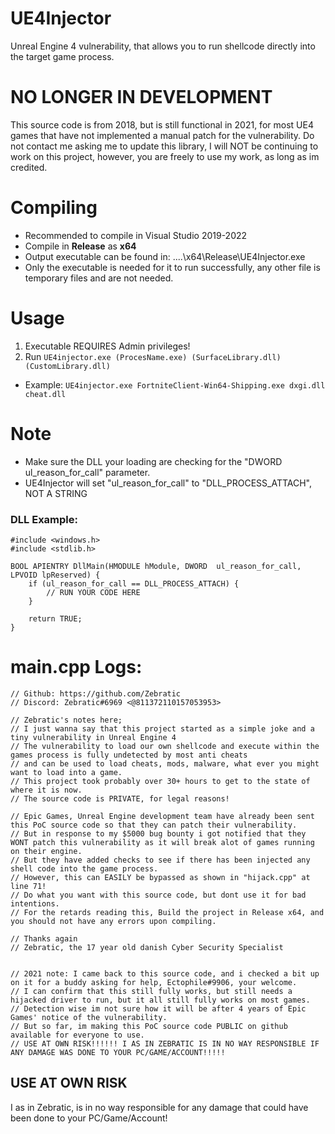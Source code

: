 # UE4Injector
 Unreal Engine 4 vulnerability, that allows you to run shellcode directly into the target game process.

# NO LONGER IN DEVELOPMENT
This source code is from 2018, but is still functional in 2021, for most UE4 games that have not implemented a manual patch for the vulnerability.
Do not contact me asking me to update this library, I will NOT be continuing to work on this project, however, you are freely to use my work, as long as im credited.

# Compiling
- Recommended to compile in Visual Studio 2019-2022
- Compile in **Release** as **x64**
- Output executable can be found in: ....\x64\Release\UE4Injector.exe
- Only the executable is needed for it to run successfully, any other file is temporary files and are not needed.

# Usage
1. Executable REQUIRES Admin privileges!
2. Run ``UE4injector.exe (ProcesName.exe) (SurfaceLibrary.dll) (CustomLibrary.dll)``
- Example: ``UE4injector.exe FortniteClient-Win64-Shipping.exe dxgi.dll cheat.dll``

# Note
- Make sure the DLL your loading are checking for the "DWORD ul_reason_for_call" parameter.
- UE4Injector will set "ul_reason_for_call" to "DLL_PROCESS_ATTACH", NOT A STRING

### DLL Example:
```
#include <windows.h>
#include <stdlib.h>

BOOL APIENTRY DllMain(HMODULE hModule, DWORD  ul_reason_for_call, LPVOID lpReserved) {
    if (ul_reason_for_call == DLL_PROCESS_ATTACH) {
        // RUN YOUR CODE HERE
    }

    return TRUE;
}
```

# main.cpp Logs:
```
// Github: https://github.com/Zebratic
// Discord: Zebratic#6969 <@811372110157053953>

// Zebratic's notes here;
// I just wanna say that this project started as a simple joke and a tiny vulnerability in Unreal Engine 4
// The vulnerability to load our own shellcode and execute within the games process is fully undetected by most anti cheats
// and can be used to load cheats, mods, malware, what ever you might want to load into a game.
// This project took probably over 30+ hours to get to the state of where it is now.
// The source code is PRIVATE, for legal reasons!

// Epic Games, Unreal Engine development team have already been sent this PoC source code so that they can patch their vulnerability.
// But in response to my $5000 bug bounty i got notified that they WONT patch this vulnerability as it will break alot of games running on their engine.
// But they have added checks to see if there has been injected any shell code into the game process.
// However, this can EASILY be bypassed as shown in "hijack.cpp" at line 71!
// Do what you want with this source code, but dont use it for bad intentions.
// For the retards reading this, Build the project in Release x64, and you should not have any errors upon compiling.

// Thanks again
// Zebratic, the 17 year old danish Cyber Security Specialist


// 2021 note: I came back to this source code, and i checked a bit up on it for a buddy asking for help, Ectophile#9906, your welcome.
// I can confirm that this still fully works, but still needs a hijacked driver to run, but it all still fully works on most games.
// Detection wise im not sure how it will be after 4 years of Epic Games' notice of the vulnerability.
// But so far, im making this PoC source code PUBLIC on github available for everyone to use.
// USE AT OWN RISK!!!!!! I AS IN ZEBRATIC IS IN NO WAY RESPONSIBLE IF ANY DAMAGE WAS DONE TO YOUR PC/GAME/ACCOUNT!!!!!
```

## USE AT OWN RISK
I as in Zebratic, is in no way responsible for any damage that could have been done to your PC/Game/Account!
